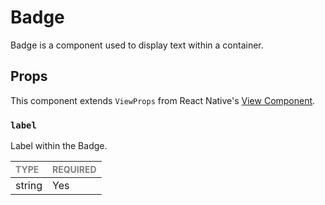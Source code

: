 # Badge

Badge is a component used to display text within a container.

## Props

This component extends `ViewProps` from React Native's [View Component](https://reactnative.dev/docs/view).

### `label`

Label within the Badge.

| <span style="color:gray;font-size:14px">TYPE</span> | <span style="color:gray;font-size:14px">REQUIRED</span> |
| :-------------------------------------------------- | :------------------------------------------------------ |
| string                                              | Yes                                                     |
